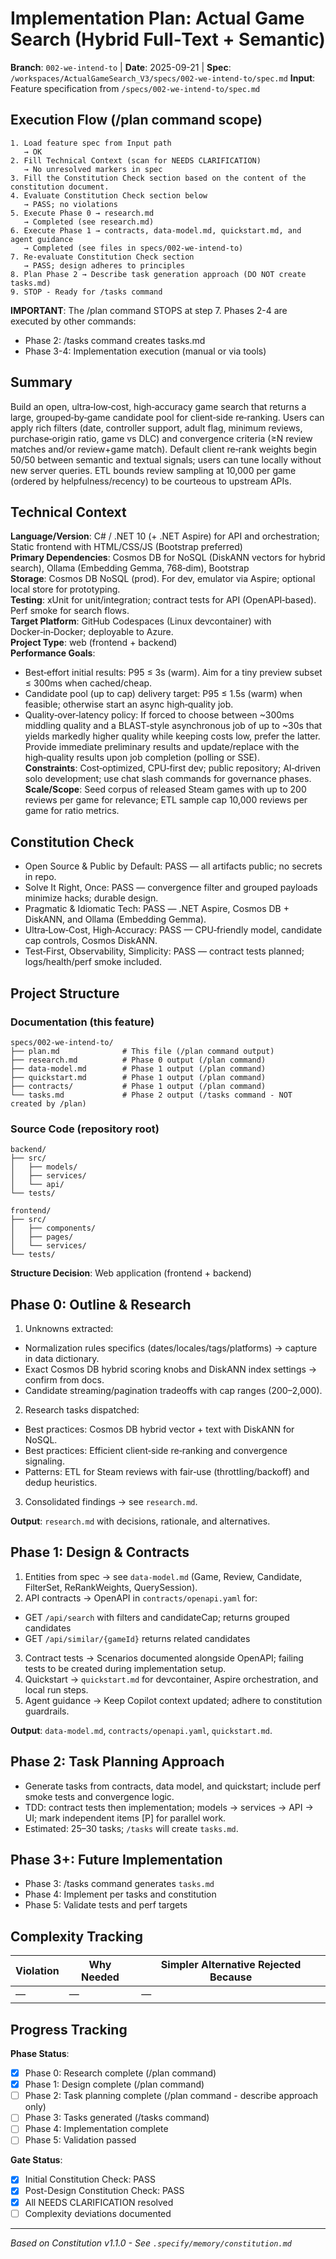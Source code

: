 # Implementation Plan: Actual Game Search (Hybrid Full‑Text + Semantic)

**Branch**: `002-we-intend-to` | **Date**: 2025-09-21 | **Spec**: `/workspaces/ActualGameSearch_V3/specs/002-we-intend-to/spec.md`
**Input**: Feature specification from `/specs/002-we-intend-to/spec.md`

## Execution Flow (/plan command scope)
```
1. Load feature spec from Input path
   → OK
2. Fill Technical Context (scan for NEEDS CLARIFICATION)
   → No unresolved markers in spec
3. Fill the Constitution Check section based on the content of the constitution document.
4. Evaluate Constitution Check section below
   → PASS; no violations
5. Execute Phase 0 → research.md
   → Completed (see research.md)
6. Execute Phase 1 → contracts, data-model.md, quickstart.md, and agent guidance
   → Completed (see files in specs/002-we-intend-to)
7. Re-evaluate Constitution Check section
   → PASS; design adheres to principles
8. Plan Phase 2 → Describe task generation approach (DO NOT create tasks.md)
9. STOP - Ready for /tasks command
```

**IMPORTANT**: The /plan command STOPS at step 7. Phases 2-4 are executed by other commands:
- Phase 2: /tasks command creates tasks.md
- Phase 3-4: Implementation execution (manual or via tools)

## Summary
Build an open, ultra‑low‑cost, high‑accuracy game search that returns a large, grouped‑by‑game candidate pool for client‑side
re‑ranking. Users can apply rich filters (date, controller support, adult flag, minimum reviews, purchase‑origin ratio, game vs
DLC) and convergence criteria (≥N review matches and/or review+game match). Default client re‑rank weights begin 50/50 between
semantic and textual signals; users can tune locally without new server queries. ETL bounds review sampling at 10,000 per game
(ordered by helpfulness/recency) to be courteous to upstream APIs.

## Technical Context
**Language/Version**: C# / .NET 10 (+ .NET Aspire) for API and orchestration; Static frontend with HTML/CSS/JS (Bootstrap preferred)  
**Primary Dependencies**: Cosmos DB for NoSQL (DiskANN vectors for hybrid search), Ollama (Embedding Gemma, 768‑dim), Bootstrap  
**Storage**: Cosmos DB NoSQL (prod). For dev, emulator via Aspire; optional local store for prototyping.  
**Testing**: xUnit for unit/integration; contract tests for API (OpenAPI‑based). Perf smoke for search flows.  
**Target Platform**: GitHub Codespaces (Linux devcontainer) with Docker‑in‑Docker; deployable to Azure.  
**Project Type**: web (frontend + backend)  
**Performance Goals**: 
- Best‑effort initial results: P95 ≤ 3s (warm). Aim for a tiny preview subset ≤ 300ms when cached/cheap.  
- Candidate pool (up to cap) delivery target: P95 ≤ 1.5s (warm) when feasible; otherwise start an async high‑quality job.  
- Quality‑over‑latency policy: If forced to choose between ~300ms middling quality and a BLAST‑style asynchronous job of up to ~30s that yields markedly higher quality while keeping costs low, prefer the latter. Provide immediate preliminary results and update/replace with the high‑quality results upon job completion (polling or SSE).  
**Constraints**: Cost‑optimized, CPU‑first dev; public repository; AI‑driven solo development; use chat slash commands for governance phases.  
**Scale/Scope**: Seed corpus of released Steam games with up to 200 reviews per game for relevance; ETL sample cap 10,000 reviews per game for ratio metrics.

## Constitution Check
- Open Source & Public by Default: PASS — all artifacts public; no secrets in repo.  
- Solve It Right, Once: PASS — convergence filter and grouped payloads minimize hacks; durable design.  
- Pragmatic & Idiomatic Tech: PASS — .NET Aspire, Cosmos DB + DiskANN, and Ollama (Embedding Gemma).  
- Ultra‑Low‑Cost, High‑Accuracy: PASS — CPU‑friendly model, candidate cap controls, Cosmos DiskANN.  
- Test‑First, Observability, Simplicity: PASS — contract tests planned; logs/health/perf smoke included.

## Project Structure

### Documentation (this feature)
```
specs/002-we-intend-to/
├── plan.md              # This file (/plan command output)
├── research.md          # Phase 0 output (/plan command)
├── data-model.md        # Phase 1 output (/plan command)
├── quickstart.md        # Phase 1 output (/plan command)
├── contracts/           # Phase 1 output (/plan command)
└── tasks.md             # Phase 2 output (/tasks command - NOT created by /plan)
```

### Source Code (repository root)
```
backend/
├── src/
│   ├── models/
│   ├── services/
│   └── api/
└── tests/

frontend/
├── src/
│   ├── components/
│   ├── pages/
│   └── services/
└── tests/
```

**Structure Decision**: Web application (frontend + backend)

## Phase 0: Outline & Research
1) Unknowns extracted: 
- Normalization rules specifics (dates/locales/tags/platforms) → capture in data dictionary.  
- Exact Cosmos DB hybrid scoring knobs and DiskANN index settings → confirm from docs.  
- Candidate streaming/pagination tradeoffs with cap ranges (200–2,000).  
2) Research tasks dispatched:
- Best practices: Cosmos DB hybrid vector + text with DiskANN for NoSQL.  
- Best practices: Efficient client‑side re‑ranking and convergence signaling.  
- Patterns: ETL for Steam reviews with fair‑use (throttling/backoff) and dedup heuristics.  
3) Consolidated findings → see `research.md`.

**Output**: `research.md` with decisions, rationale, and alternatives.

## Phase 1: Design & Contracts
1) Entities from spec → see `data-model.md` (Game, Review, Candidate, FilterSet, ReRankWeights, QuerySession).  
2) API contracts → OpenAPI in `contracts/openapi.yaml` for:
- GET `/api/search` with filters and candidateCap; returns grouped candidates  
- GET `/api/similar/{gameId}` returns related candidates  
3) Contract tests → Scenarios documented alongside OpenAPI; failing tests to be created during implementation setup.  
4) Quickstart → `quickstart.md` for devcontainer, Aspire orchestration, and local run steps.  
5) Agent guidance → Keep Copilot context updated; adhere to constitution guardrails.

**Output**: `data-model.md`, `contracts/openapi.yaml`, `quickstart.md`.

## Phase 2: Task Planning Approach
- Generate tasks from contracts, data model, and quickstart; include perf smoke tests and convergence logic.  
- TDD: contract tests then implementation; models → services → API → UI; mark independent items [P] for parallel work.  
- Estimated: 25–30 tasks; `/tasks` will create `tasks.md`.

## Phase 3+: Future Implementation
- Phase 3: /tasks command generates `tasks.md`  
- Phase 4: Implement per tasks and constitution  
- Phase 5: Validate tests and perf targets

## Complexity Tracking
| Violation | Why Needed | Simpler Alternative Rejected Because |
|-----------|------------|-------------------------------------|
| — | — | — |

## Progress Tracking
**Phase Status**:
- [x] Phase 0: Research complete (/plan command)
- [x] Phase 1: Design complete (/plan command)
- [ ] Phase 2: Task planning complete (/plan command - describe approach only)
- [ ] Phase 3: Tasks generated (/tasks command)
- [ ] Phase 4: Implementation complete
- [ ] Phase 5: Validation passed

**Gate Status**:
- [x] Initial Constitution Check: PASS
- [x] Post-Design Constitution Check: PASS
- [x] All NEEDS CLARIFICATION resolved
- [ ] Complexity deviations documented

---
*Based on Constitution v1.1.0 - See `.specify/memory/constitution.md`*
